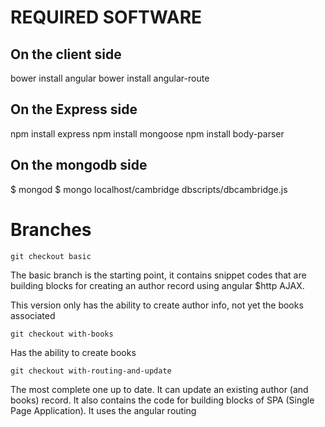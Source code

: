 # REQUIRED SOFTWARE 

## On the client side
bower install angular
bower install angular-route


## On the Express side
npm install express
npm install mongoose
npm install body-parser

## On the mongodb side

$ mongod
$ mongo localhost/cambridge dbscripts/dbcambridge.js

# Branches

`git checkout basic` 

The basic branch is the starting point, it contains snippet codes that are building blocks for creating an author record using angular $http AJAX.

This version only has the ability to create author info, not yet the books associated

`git checkout with-books`

Has the ability to create books 

`git checkout with-routing-and-update`

The most complete one up to date. It can update an existing author  (and books) record. It also contains the code for building blocks of SPA (Single Page Application). It uses the angular routing



